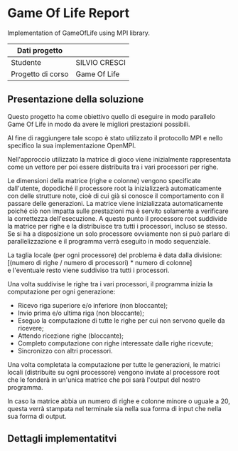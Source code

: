 # Game Of Life Report
Implementation of GameOfLife using MPI library.

| Dati progetto|  |  
|-------------|----------| 
| Studente | SILVIO CRESCI | 
| Progetto di corso| Game Of Life |

## Presentazione della soluzione 

Questo progetto ha come obiettivo quello di eseguire in modo parallelo Game Of Life in modo da avere le migliori prestazioni possibili.  

Al fine di raggiungere tale scopo è stato utilizzato il protocollo MPI e nello specifico la sua implementazione OpenMPI.

Nell'approccio utilizzato la matrice di gioco viene inizialmente rappresentata come un vettore per poi essere distribuita tra i vari processori per righe.

Le dimensioni della matrice (righe e colonne) vengono specificate dall'utente, dopodiché il processore root la inizializzerà automaticamente con delle strutture note, cioè di cui già si conosce il comportamento con il passare delle generazioni. La matrice viene inizializzata automaticamente poiché ciò non impatta sulle prestazioni ma è servito solamente a verificare la correttezza dell'esecuzione. A questo punto il processore root suddivide la matrice per righe e la distribuisce tra tutti i processori, incluso se stesso. Se si ha a disposizione un solo processore ovviamente non si può parlare di parallelizzazione e il programma verrà eseguito in modo sequenziale. 

La taglia locale (per ogni processore) del problema è data dalla divisione:  
[(numero di righe / numero di processori) * numero di colonne]  
e l'eventuale resto viene suddiviso tra tutti i processori.

Una volta suddivise le righe tra i vari processori, il programma inizia la computazione per ogni generazione:  
- Ricevo riga superiore e/o inferiore (non bloccante);
- Invio prima e/o ultima riga (non bloccante);
- Eseguo la computazione di tutte le righe per cui non servono quelle da ricevere;
- Attendo ricezione righe (bloccante);
- Completo computazione con righe interessate dalle righe ricevute;
- Sincronizzo con altri processori.

Una volta completata la computazione per tutte le generazioni, le matrici locali (distribuite su ogni processore) vengono inviate al processore root che le fonderà in un'unica matrice che poi sarà l'output del nostro programma.

In caso la matrice abbia un numero di righe e colonne minore o uguale a 20, questa verrà stampata nel terminale sia nella sua forma di input che nella sua forma di output.

## Dettagli implementatitvi
